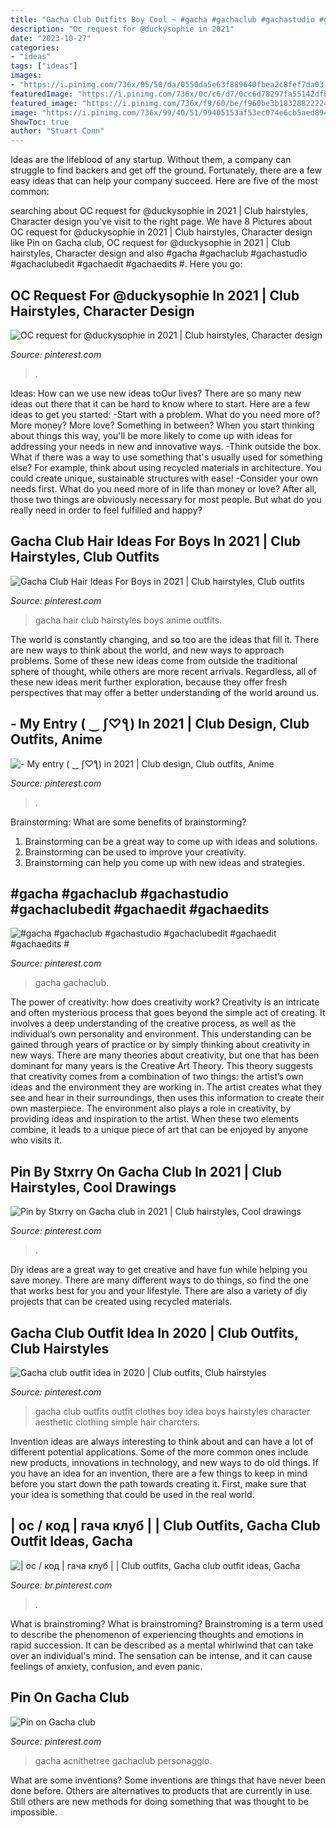 ```yaml
---
title: "Gacha Club Outfits Boy Cool ~ #gacha #gachaclub #gachastudio #gachaclubedit #gachaedit #gachaedits #"
description: "Oc request for @duckysophie in 2021"
date: "2023-10-27"
categories:
- "ideas"
tags: ["ideas"]
images:
- "https://i.pinimg.com/736x/05/50/da/0550da5e63f889640fbea2c8fef7da03.jpg"
featuredImage: "https://i.pinimg.com/736x/0c/c6/d7/0cc6d78297fa55142dfb2b9b05dd1204.jpg"
featured_image: "https://i.pinimg.com/736x/f9/60/be/f960be3b1832882222448616f076543b.jpg"
image: "https://i.pinimg.com/736x/99/40/51/99405153af53ec074e6cb5aed89479bf.jpg"
ShowToc: true
author: "Stuart Conn"
---
```



Ideas are the lifeblood of any startup. Without them, a company can struggle to find backers and get off the ground. Fortunately, there are a few easy ideas that can help your company succeed. Here are five of the most common: 

	

		
searching about OC request for @duckysophie in 2021 | Club hairstyles, Character design you've visit to the right page. We have 8 Pictures about OC request for @duckysophie in 2021 | Club hairstyles, Character design like Pin on Gacha club, OC request for @duckysophie in 2021 | Club hairstyles, Character design and also #gacha #gachaclub #gachastudio #gachaclubedit #gachaedit #gachaedits #. Here you go:
		
    
## OC Request For @duckysophie In 2021 | Club Hairstyles, Character Design

<img loading=lazy src="https://i.pinimg.com/736x/7b/c0/3e/7bc03e0d15d281b024ed0abc188ab0c3.jpg" onerror="this.onerror=null;this.src='https://tse3.mm.bing.net/th?id=OIP.PAvvdHAoHi6vOvZZmgxMowHaKp&amp;pid=15.1';" alt="OC request for @duckysophie in 2021 | Club hairstyles, Character design">

_Source: pinterest.com_

>. 

	

Ideas: How can we use new ideas toOur lives?
There are so many new ideas out there that it can be hard to know where to start. Here are a few ideas to get you started: 
-Start with a problem. What do you need more of? More money? More love? Something in between? When you start thinking about things this way, you'll be more likely to come up with ideas for addressing your needs in new and innovative ways. 
-Think outside the box. What if there was a way to use something that's usually used for something else? For example, think about using recycled materials in architecture. You could create unique, sustainable structures with ease! 
-Consider your own needs first. What do you need more of in life than money or love? After all, those two things are obviously necessary for most people. But what do you really need in order to feel fulfilled and happy?

    
## Gacha Club Hair Ideas For Boys In 2021 | Club Hairstyles, Club Outfits

<img loading=lazy src="https://i.pinimg.com/736x/05/50/da/0550da5e63f889640fbea2c8fef7da03.jpg" onerror="this.onerror=null;this.src='https://tse2.mm.bing.net/th?id=OIP.RuKLRa24L8p-UZbY8zp5wQHaKA&amp;pid=15.1';" alt="Gacha Club Hair Ideas For Boys in 2021 | Club hairstyles, Club outfits">

_Source: pinterest.com_

>gacha hair club hairstyles boys anime outfits. 

	

The world is constantly changing, and so too are the ideas that fill it. There are new ways to think about the world, and new ways to approach problems. Some of these new ideas come from outside the traditional sphere of thought, while others are more recent arrivals. Regardless, all of these new ideas merit further exploration, because they offer fresh perspectives that may offer a better understanding of the world around us.

    
## - My Entry ( ‿ ʃ♡ƪ) In 2021 | Club Design, Club Outfits, Anime

<img loading=lazy src="https://i.pinimg.com/736x/0c/c6/d7/0cc6d78297fa55142dfb2b9b05dd1204.jpg" onerror="this.onerror=null;this.src='https://tse1.mm.bing.net/th?id=OIP.Fb1C2JOroU3xDzuG9JFKPQHaKc&amp;pid=15.1';" alt="- My entry ( ‿ ʃ♡ƪ) in 2021 | Club design, Club outfits, Anime">

_Source: pinterest.com_

>. 

	

Brainstorming: What are some benefits of brainstorming?
1. Brainstorming can be a great way to come up with ideas and solutions.
2. Brainstorming can be used to improve your creativity.
3. Brainstorming can help you come up with new ideas and strategies.

    
## #gacha #gachaclub #gachastudio #gachaclubedit #gachaedit #gachaedits #

<img loading=lazy src="https://i.pinimg.com/736x/f9/60/be/f960be3b1832882222448616f076543b.jpg" onerror="this.onerror=null;this.src='https://tse3.mm.bing.net/th?id=OIP.rO0_eFJNt-tmLhk7qyi0TwHaHc&amp;pid=15.1';" alt="#gacha #gachaclub #gachastudio #gachaclubedit #gachaedit #gachaedits #">

_Source: pinterest.com_

>gacha gachaclub. 

	

The power of creativity: how does creativity work?
Creativity is an intricate and often mysterious process that goes beyond the simple act of creating. It involves a deep understanding of the creative process, as well as the individual’s own personality and environment. This understanding can be gained through years of practice or by simply thinking about creativity in new ways.
There are many theories about creativity, but one that has been dominant for many years is the Creative Art Theory. This theory suggests that creativity comes from a combination of two things: the artist’s own ideas and the environment they are working in. The artist creates what they see and hear in their surroundings, then uses this information to create their own masterpiece. The environment also plays a role in creativity, by providing ideas and inspiration to the artist. When these two elements combine, it leads to a unique piece of art that can be enjoyed by anyone who visits it.

    
## Pin By Stxrry On Gacha Club In 2021 | Club Hairstyles, Cool Drawings

<img loading=lazy src="https://i.pinimg.com/736x/ee/01/bb/ee01bb48e94ac40da88b4b99fd62ff82.jpg" onerror="this.onerror=null;this.src='https://tse2.mm.bing.net/th?id=OIP.TDQN8Bu0v2RUN2vcjEcecQHaId&amp;pid=15.1';" alt="Pin by Stxrry on Gacha club in 2021 | Club hairstyles, Cool drawings">

_Source: pinterest.com_

>. 

	

Diy ideas are a great way to get creative and have fun while helping you save money. There are many different ways to do things, so find the one that works best for you and your lifestyle. There are also a variety of diy projects that can be created using recycled materials.

    
## Gacha Club Outfit Idea In 2020 | Club Outfits, Club Hairstyles

<img loading=lazy src="https://i.pinimg.com/736x/84/b4/71/84b4717057e60cf956a7f4d9c1bb6e95.jpg" onerror="this.onerror=null;this.src='https://tse1.mm.bing.net/th?id=OIP.EjGUFegHsZDU-VpEyTNLfgHaHW&amp;pid=15.1';" alt="Gacha club outfit idea in 2020 | Club outfits, Club hairstyles">

_Source: pinterest.com_

>gacha club outfits outfit clothes boy idea boys hairstyles character aesthetic clothing simple hair charcters. 

	

Invention ideas are always interesting to think about and can have a lot of different potential applications. Some of the more common ones include new products, innovations in technology, and new ways to do old things. If you have an idea for an invention, there are a few things to keep in mind before you start down the path towards creating it. First, make sure that your idea is something that could be used in the real world.

    
## | ос / код | гача клуб | | Club Outfits, Gacha Club Outfit Ideas, Gacha

<img loading=lazy src="https://i.pinimg.com/736x/99/40/51/99405153af53ec074e6cb5aed89479bf.jpg" onerror="this.onerror=null;this.src='https://tse3.mm.bing.net/th?id=OIP.w7dwLrE3oxUjaHQ7HVWUGgHaJ3&amp;pid=15.1';" alt="| ос / код | гача клуб | | Club outfits, Gacha club outfit ideas, Gacha">

_Source: br.pinterest.com_

>. 

	

What is brainstroming?
What is brainstroming? Brainstroming is a term used to describe the phenomenon of experiencing thoughts and emotions in rapid succession. It can be described as a mental whirlwind that can take over an individual's mind. The sensation can be intense, and it can cause feelings of anxiety, confusion, and even panic.

    
## Pin On Gacha Club

<img loading=lazy src="https://i.pinimg.com/736x/9e/34/fe/9e34fecb2d142fa1ae98c43477b3e46b.jpg" onerror="this.onerror=null;this.src='https://tse2.mm.bing.net/th?id=OIP.u9s0IpD4TFgQ9FFWnQkF9wHaHa&amp;pid=15.1';" alt="Pin on Gacha club">

_Source: pinterest.com_

>gacha acnithetree gachaclub personaggio. 

	

What are some inventions?
Some inventions are things that have never been done before. Others are alternatives to products that are currently in use. Still others are new methods for doing something that was thought to be impossible.

